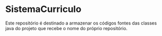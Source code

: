 # SistemaCurriculo
Este repositório é destinado a armazenar os códigos fontes das classes java do projeto que recebe o nome do próprio repositório.
